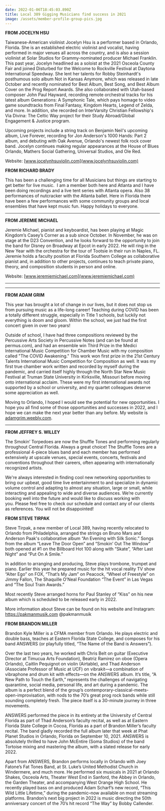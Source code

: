 ```yaml
---
date: 2022-01-06T18:45:03.890Z
title: Local 389 Gigging Musicians find success in 2021
image: /assets/member-profile-group-pics.jpg
---
```

**FROM JOCELYN HSU**

Taiwanese-American violinist Jocelyn Hsu is a performer based in Orlando, Florida. She is an established electric violinist and vocalist, having performed in major venues all across the country, and is also a session violinist at Solar Studios for Grammy-nominated producer Michael Franklin.
This past year, Jocelyn headlined as a soloist at the 2021 Osceola County Fair and joined Disturbed for the Welcome to Rockville Festival at Daytona International Speedway. She lent her talents for Robby Steinhardt's posthumous solo album Not in Kansas Anymore, which was released in late October and recently nominated for Best Album, Best Song, and Best Album Cover on the Prog Report Awards. She also collaborated with Utah-based composer John Paul Hayward, recording remote orchestral tracks for his latest album Generations: A Symphonic Tale, which pays homage to video game soundtracks from Final Fantasy, Kingdom Hearts, Legend of Zelda, and more. In addition, she recorded on InterVarsity Christian Fellowship's Via Divina: The Celtic Way project for their Study Abroad/Global Engagement & Justice program.


Upcoming projects include a string track on Benjamin Neil's upcoming album, Live Forever, recording for Jon Anderson's 1000 Hands: Part 2 album, and debuting with Oak Avenue, Orlando's newest folk rock cover band. Jocelyn continues making regular appearances at the House of Blues Orlando, Mathers Social Gathering, Universal Studios, and Ole Red. 

Website: [www.jocelynhsuviolin.com](www.jocelynhsuviolin.com)



**FROM RICHARD BRADY**

This has been a challenging time for all Musicians but things are starting to get better for live music. 
I am a member both here and Atlanta and I have been doing recordings and a live tent series with Atlanta opera. Also 38 performances of nutcracker with the Atlanta ballet. Here in Florida there have been a few performances with some community groups and local ensembles that have kept music fun. Happy holidays to everyone.  

****

**FROM JEREMIE MICHAEL**



Jeremie Michael, pianist and keyboardist, has been playing at Magic Kingdom’s Casey’s Corner as a sub since October. In November, he was on stage at the D23 Convention, and he looks forward to the opportunity to join the band for Disney on Broadway at Epcot in early 2022. He will ring in the New Year with the orchestra for the tour of Tootsie in their run in Naples, FL. Jeremie holds a faculty position at Florida Southern College as collaborative pianist and, in addition to other projects, continues to teach private piano, theory, and composition students in person and online. 

Website: [www.jeremiemichael.com](www.jeremiemichael.com)****

****

**FROM ADAM GRIM**

This year has brought a lot of change in our lives, but it does not stop us from pursuing music as a life-long career! Teaching during COVID has been a totally different struggle, especially in Title 1 schools, but luckily not everything is doom and gloom. Within the school, we just had the first concert given in over two years! 

Outside of school, I have had three compositions reviewed by the Percussive Arts Society in Percussive Notes (and can be found at permus.com), and had an ensemble win Third Prize in the Medici International Music Competition for Chamber Music with my composition called "The COVID Awakening." This work won first prize in the 21st Century Talents International Music Competition for Composition as well. It was my first true chamber work written and recorded by myself during the pandemic, and carried itself highly through the North Star New Music Festival at Truman State University in Kirksville, Missouri before moving onto international acclaim. These were my first international awards not supported by a school or university, and my quartet colleagues deserve some appreciation as well. 

Moving to Orlando, I hoped I would see the potential for new opportunities. I hope you all find some of those opportunities and successes in 2022, and I hope we can make the next year better than any before. My website is [adamgrim.weebly.com](adamgrim.weebly.com).

****

**FROM JEFFREY S. WILLEY**

The Smokin’ Torpedoes are now the Shuffle Tones and performing regularly throughout Central Florida. Always a great choice! The Shuffle Tones are a professional 4-piece blues band and each member has performed extensively at upscale venues, special events, concerts, festivals and conventions throughout their careers, often appearing with internationally recognized artists.


We're always interested in finding cool new networking opportunities to bring our upbeat, good time live entertainment to and specialize in dynamic volume control and adapting to almost any situation, large or small, while interacting and appealing to wide and diverse audiences. We’re currently booking well into the future and would like to discuss working with you. Please feel free to check our schedule and contact any of our clients as references. You will not be disappointed!



**FROM STEVE TIRPAK**

Steve Tirpak, a new member of Local 389, having recently relocated to Orlando from Philadelphia, arranged the strings on Bruno Mars and Anderson Paak's collaborative album “An Evening with Silk Sonic.” Songs from the album “Leave The Door Open” and “Smokin’ Out The Window” both opened at #1 on the Billboard Hot 100 along with “Skate”, “After Last Night” and “Put On A Smile.”  


In addition to arranging and producing, Steve plays trombone, trumpet and piano. Earlier this year he prepared music for the hit vocal reality TV show “Alter Ego” on FOX, “That’s My Jam” on Peacock, “Wheel of Freestyle” on Jimmy Fallon, The Shaquille O’Neal Foundation “The Event” in Las Vegas and “The Soul Train Awards.” 

Most recently Steve arranged horns for Paul Stanley of “Kiss” on his new album which is scheduled to be released early in 2022. 

More information about Steve can be found on his website and Instagram: \
<https://pakmanmusik.com>
@pakmanmusik



**FROM BRANDON MILLER**

Brandon Kyle Miller is a CFMA member from Orlando. He plays electric and double bass, teaches at Eastern Florida State College, and composes for his band ANSWERS (or playfully titled, “The Name of the Band is Answers”).

Over the last two years, he worked with Chris Belt on guitar (Executive Director at Timucua Arts Foundation), Beatriz Ramirez on oboe (Opera Orlando), Caitlin Pequignot on violin (Airtable), and Thad Anderson (Associate Professor of Music at UCF) on vibrakit—a combination of vibraphone and drum kit with effects—on the ANSWERS album. It’s title, “A New Path to Touch the Earth,” represents the challenges of navigating quarantine, social media, personal life, and art during a pandemic. The album is a perfect blend of the group’s contemporary-classical-meets-open-improvisation, with nods to the 70’s great prog rock bands while still sounding completely fresh. The piece itself is a 30-minute journey in three movements. 


ANSWERS performed the piece in its entirety at the University of Central Florida as part of Thad Anderson’s faculty recital, as well as at Eastern Florida State College in Cocoa, Florida as a part of Brandon Miller’s faculty recital. The band gladly recorded the full album later that week at Phat Planet Studios in Orlando, Florida on September 10, 2021. ANSWERS is absolutely thrilled to have John McEntire (Soma Studios) of the band Tortoise mixing and mastering the album, with a slated release for early 2022. 


Apart from ANSWERS, Brandon performs locally in Orlando with Joey Fatone’s Fat Tones Band, at St. Luke’s United Methodist Church in Windermere, and much more. He performed six musicals in 2021 at Orlando Shakes, Osceola Arts, Theater West End in Sanford, the Abbey in Orlando, the Garden Theater, and accompanying West Orange High School. He recently played bass on and produced Adam Scharf’s new record, “This Wild Little Lifetime,” during the pandemic–now available on most streaming platforms. Brandon’s next big project in 2022 is music directing the 50th anniversary concert of the 70’s hit record “The Way” by Bobby Callender.
